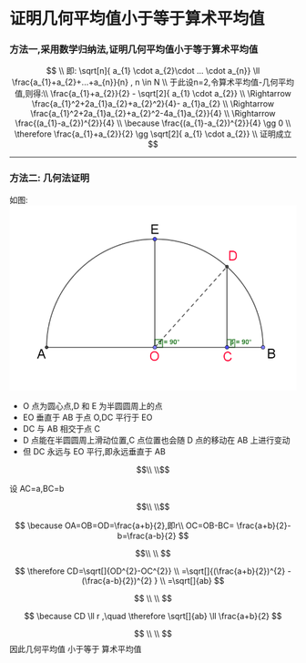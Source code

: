 # 证明几何平均值小于等于算术平均值

### 方法一,采用数学归纳法,证明几何平均值小于等于算术平均值

$$
\\
即:
\sqrt[n]{ a_{1} \cdot a_{2}\cdot ... \cdot a_{n}}
\ll
\frac{a_{1}+a_{2}+...+a_{n}}{n} ,
n \in N
\\
于此设n=2,令算术平均值-几何平均值,则得:\\
\frac{a_{1}+a_{2}}{2} -
\sqrt[2]{ a_{1} \cdot a_{2}}
\\
\Rightarrow
\frac{a_{1}^2+2a_{1}a_{2}+a_{2}^2}{4}-
a_{1}a_{2}
\\
\Rightarrow
\frac{a_{1}^2+2a_{1}a_{2}+a_{2}^2-4a_{1}a_{2}}{4}
\\
\Rightarrow
\frac{(a_{1}-a_{2})^{2}}{4}
\\
\because \frac{(a_{1}-a_{2})^{2}}{4} \gg 0
\\
\therefore
\frac{a_{1}+a_{2}}{2}
\gg
\sqrt[2]{ a_{1} \cdot a_{2}}
\\
证明成立
$$

<hr>

### 方法二: 几何法证明

如图:  
![](../assets/001.png)

- O 点为圆心点,D 和 E 为半圆圆周上的点
- EO 垂直于 AB 于点 O,DC 平行于 EO
- DC 与 AB 相交于点 C
- D 点能在半圆圆周上滑动位置,C 点位置也会随 D 点的移动在 AB 上进行变动
- 但 DC 永远与 EO 平行,即永远垂直于 AB

$$\\ \\$$

设 AC=a,BC=b

$$\\ \\$$

$$
\because OA=OB=OD=\frac{a+b}{2},即r\\
OC=OB-BC= \frac{a+b}{2}-b=\frac{a-b}{2}
$$

$$\\ \\ $$

$$
\therefore CD=\sqrt[]{OD^{2}-OC^{2}} \\
=\sqrt[]{(\frac{a+b}{2})^{2} - (\frac{a-b}{2})^{2} } \\
=\sqrt[]{ab}
$$

$$ \\ \\ $$

$$
\because CD \ll r ,\quad
\therefore \sqrt[]{ab} \ll \frac{a+b}{2}
$$

$$ \\ \\ $$
因此几何平均值 小于等于 算术平均值
